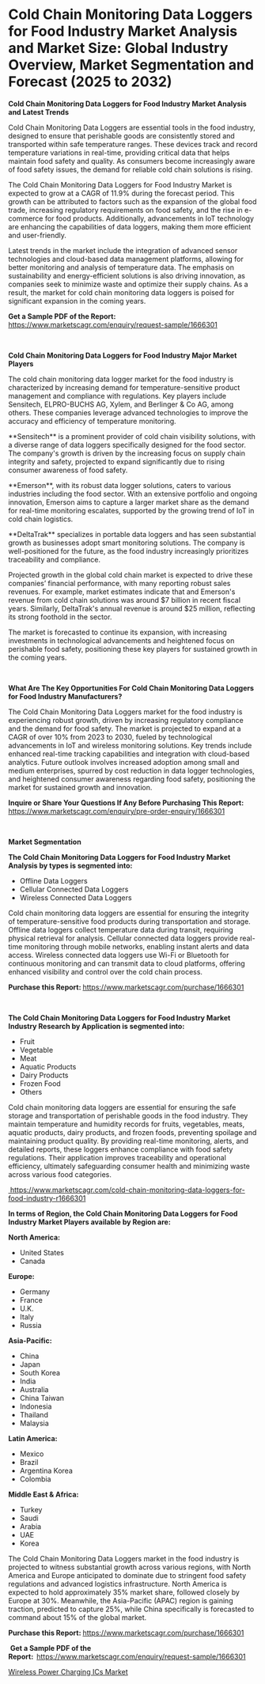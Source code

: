 <p><h1>Cold Chain Monitoring Data Loggers for Food Industry Market Analysis and Market Size: Global Industry Overview, Market Segmentation and Forecast (2025 to 2032)</h1></p><p><strong>Cold Chain Monitoring Data Loggers for Food Industry Market Analysis and Latest Trends</strong></p>
<p><p>Cold Chain Monitoring Data Loggers are essential tools in the food industry, designed to ensure that perishable goods are consistently stored and transported within safe temperature ranges. These devices track and record temperature variations in real-time, providing critical data that helps maintain food safety and quality. As consumers become increasingly aware of food safety issues, the demand for reliable cold chain solutions is rising.</p><p>The Cold Chain Monitoring Data Loggers for Food Industry Market is expected to grow at a CAGR of 11.9% during the forecast period. This growth can be attributed to factors such as the expansion of the global food trade, increasing regulatory requirements on food safety, and the rise in e-commerce for food products. Additionally, advancements in IoT technology are enhancing the capabilities of data loggers, making them more efficient and user-friendly.</p><p>Latest trends in the market include the integration of advanced sensor technologies and cloud-based data management platforms, allowing for better monitoring and analysis of temperature data. The emphasis on sustainability and energy-efficient solutions is also driving innovation, as companies seek to minimize waste and optimize their supply chains. As a result, the market for cold chain monitoring data loggers is poised for significant expansion in the coming years.</p></p>
<p><strong>Get a Sample PDF of the Report:&nbsp;</strong> <a href="https://www.marketscagr.com/enquiry/request-sample/1666301?utm_campaign=1905&utm_medium=2&utm_source=Github&utm_content=ia&utm_term=06042025&utm_id=cold-chain-monitoring-data-loggers-for-food-industry">https://www.marketscagr.com/enquiry/request-sample/1666301</a></p>
<p>&nbsp;</p>
<p><strong>Cold Chain Monitoring Data Loggers for Food Industry Major Market Players</strong></p>
<p><p>The cold chain monitoring data logger market for the food industry is characterized by increasing demand for temperature-sensitive product management and compliance with regulations. Key players include Sensitech, ELPRO-BUCHS AG, Xylem, and Berlinger & Co AG, among others. These companies leverage advanced technologies to improve the accuracy and efficiency of temperature monitoring.</p><p>**Sensitech** is a prominent provider of cold chain visibility solutions, with a diverse range of data loggers specifically designed for the food sector. The company's growth is driven by the increasing focus on supply chain integrity and safety, projected to expand significantly due to rising consumer awareness of food safety.</p><p>**Emerson**, with its robust data logger solutions, caters to various industries including the food sector. With an extensive portfolio and ongoing innovation, Emerson aims to capture a larger market share as the demand for real-time monitoring escalates, supported by the growing trend of IoT in cold chain logistics.</p><p>**DeltaTrak** specializes in portable data loggers and has seen substantial growth as businesses adopt smart monitoring solutions. The company is well-positioned for the future, as the food industry increasingly prioritizes traceability and compliance.</p><p>Projected growth in the global cold chain market is expected to drive these companies’ financial performance, with many reporting robust sales revenues. For example, market estimates indicate that and Emerson's revenue from cold chain solutions was around $7 billion in recent fiscal years. Similarly, DeltaTrak's annual revenue is around $25 million, reflecting its strong foothold in the sector.</p><p>The market is forecasted to continue its expansion, with increasing investments in technological advancements and heightened focus on perishable food safety, positioning these key players for sustained growth in the coming years.</p></p>
<p>&nbsp;</p>
<p><strong>What Are The Key Opportunities For Cold Chain Monitoring Data Loggers for Food Industry Manufacturers?</strong></p>
<p><p>The Cold Chain Monitoring Data Loggers market for the food industry is experiencing robust growth, driven by increasing regulatory compliance and the demand for food safety. The market is projected to expand at a CAGR of over 10% from 2023 to 2030, fueled by technological advancements in IoT and wireless monitoring solutions. Key trends include enhanced real-time tracking capabilities and integration with cloud-based analytics. Future outlook involves increased adoption among small and medium enterprises, spurred by cost reduction in data logger technologies, and heightened consumer awareness regarding food safety, positioning the market for sustained growth and innovation.</p></p>
<p><strong>Inquire or Share Your Questions If Any Before Purchasing This Report:</strong> <a href="https://www.marketscagr.com/enquiry/pre-order-enquiry/1666301?utm_campaign=1905&utm_medium=2&utm_source=Github&utm_content=ia&utm_term=06042025&utm_id=cold-chain-monitoring-data-loggers-for-food-industry">https://www.marketscagr.com/enquiry/pre-order-enquiry/1666301</a></p>
<p>&nbsp;</p>
<p><strong>Market Segmentation</strong></p>
<p><strong>The Cold Chain Monitoring Data Loggers for Food Industry Market Analysis by types is segmented into:</strong></p>
<p><ul><li>Offline Data Loggers</li><li>Cellular Connected Data Loggers</li><li>Wireless Connected Data Loggers</li></ul></p>
<p><p>Cold chain monitoring data loggers are essential for ensuring the integrity of temperature-sensitive food products during transportation and storage. Offline data loggers collect temperature data during transit, requiring physical retrieval for analysis. Cellular connected data loggers provide real-time monitoring through mobile networks, enabling instant alerts and data access. Wireless connected data loggers use Wi-Fi or Bluetooth for continuous monitoring and can transmit data to cloud platforms, offering enhanced visibility and control over the cold chain process.</p></p>
<p><strong>Purchase this Report:&nbsp;</strong><a href="https://www.marketscagr.com/purchase/1666301?utm_campaign=1905&utm_medium=2&utm_source=Github&utm_content=ia&utm_term=06042025&utm_id=cold-chain-monitoring-data-loggers-for-food-industry">https://www.marketscagr.com/purchase/1666301</a></p>
<p>&nbsp;</p>
<p><strong>The Cold Chain Monitoring Data Loggers for Food Industry Market Industry Research by Application is segmented into:</strong></p>
<p><ul><li>Fruit</li><li>Vegetable</li><li>Meat</li><li>Aquatic Products</li><li>Dairy Products</li><li>Frozen Food</li><li>Others</li></ul></p>
<p><p>Cold chain monitoring data loggers are essential for ensuring the safe storage and transportation of perishable goods in the food industry. They maintain temperature and humidity records for fruits, vegetables, meats, aquatic products, dairy products, and frozen foods, preventing spoilage and maintaining product quality. By providing real-time monitoring, alerts, and detailed reports, these loggers enhance compliance with food safety regulations. Their application improves traceability and operational efficiency, ultimately safeguarding consumer health and minimizing waste across various food categories.</p></p>
<p><a href="https://www.marketscagr.com/cold-chain-monitoring-data-loggers-for-food-industry-r1666301?utm_campaign=1905&utm_medium=2&utm_source=Github&utm_content=ia&utm_term=06042025&utm_id=cold-chain-monitoring-data-loggers-for-food-industry">&nbsp;https://www.marketscagr.com/cold-chain-monitoring-data-loggers-for-food-industry-r1666301</a></p>
<p><strong>In terms of Region, the Cold Chain Monitoring Data Loggers for Food Industry Market Players available by Region are:</strong></p>
<p>
    <p> <strong> North America: </strong>
        <ul>
            <li>United States</li>
            <li>Canada</li>
        </ul>
        </p> 
    <p> <strong> Europe: </strong>
        <ul>
            <li>Germany</li>
            <li>France</li>
            <li>U.K.</li>
            <li>Italy</li>
            <li>Russia</li>
        </ul>
        </p> 
    <p> <strong> Asia-Pacific: </strong>
        <ul>
            <li>China</li>
            <li>Japan</li>
            <li>South Korea</li>
            <li>India</li>
            <li>Australia</li>
            <li>China Taiwan</li>
            <li>Indonesia</li>
            <li>Thailand</li>
            <li>Malaysia</li>
        </ul>
        </p> 
    <p> <strong> Latin America: </strong>
        <ul>
            <li>Mexico</li>
            <li>Brazil</li>
            <li>Argentina Korea</li>
            <li>Colombia</li>
        </ul>
        </p> 
    <p> <strong> Middle East & Africa: </strong>
        <ul>
            <li>Turkey</li>
            <li>Saudi</li>
            <li>Arabia</li>
            <li>UAE</li>
            <li>Korea</li>
        </ul>
    </p>
    </p>
<p><p>The Cold Chain Monitoring Data Loggers market in the food industry is projected to witness substantial growth across various regions, with North America and Europe anticipated to dominate due to stringent food safety regulations and advanced logistics infrastructure. North America is expected to hold approximately 35% market share, followed closely by Europe at 30%. Meanwhile, the Asia-Pacific (APAC) region is gaining traction, predicted to capture 25%, while China specifically is forecasted to command about 15% of the global market.</p></p>
<p><strong>Purchase this Report: </strong><a href="https://www.marketscagr.com/purchase/1666301?utm_campaign=1905&utm_medium=2&utm_source=Github&utm_content=ia&utm_term=06042025&utm_id=cold-chain-monitoring-data-loggers-for-food-industry">https://www.marketscagr.com/purchase/1666301</a></p>
<p>&nbsp;<strong>Get a Sample PDF of the Report:&nbsp;&nbsp;</strong><a href="https://www.marketscagr.com/enquiry/request-sample/1666301?utm_campaign=1905&utm_medium=2&utm_source=Github&utm_content=ia&utm_term=06042025&utm_id=cold-chain-monitoring-data-loggers-for-food-industry">https://www.marketscagr.com/enquiry/request-sample/1666301</a></p>
<p><strong></strong></p>
<p><p><a href="https://github.com/AshikRahman991/Market-Research-Report-List-2/blob/main/wireless-power-charging-ics-market.md?utm_campaign=1905&utm_medium=2&utm_source=Github&utm_content=ia&utm_term=06042025&utm_id=cold-chain-monitoring-data-loggers-for-food-industry">Wireless Power Charging ICs Market</a></p></p>